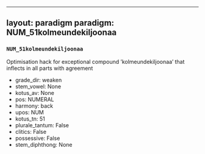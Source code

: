 
---
layout: paradigm
paradigm: NUM_51kolmeundekiljoonaa
---
### ` NUM_51kolmeundekiljoonaa `

Optimisation hack for exceptional compound ’kolmeundekiljoonaa’ that inflects in all parts with agreement
* grade_dir: weaken
* stem_vowel: None
* kotus_av: None
* pos: NUMERAL
* harmony: back
* upos: NUM
* kotus_tn: 51
* plurale_tantum: False
* clitics: False
* possessive: False
* stem_diphthong: None
